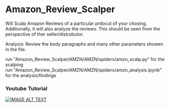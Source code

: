 # Amazon_Review_Scalper


Will Scalp Amazon Reviews of a particular prdocut of your chosing. 
Additionally, it will also analyze the reviews.
This should be seen from the perspective of ther seller/distrubutor.

Analysis:
Review the body paragraphs and many other parameters showen in the file. 

run "Amazon_Review_Scalper/AMZN/AMZN/spiders/amzn_scalp.py" for the scalping </br>
run "Amazon_Review_Scalper/AMZN/AMZN/spiders/amzn_analysis.ipynb" for the analysis/findings   

<h3>Youtube Tutorial</h3>
<div>
  <a href="https://www.youtube.com/watch?v=DHIyCvlClhI"><img src="https://user-images.githubusercontent.com/103221687/202086790-b7fb1bcc-8f91-4886-9a30-ed651059b4f4.png" alt="IMAGE ALT TEXT"></a>
</div>


